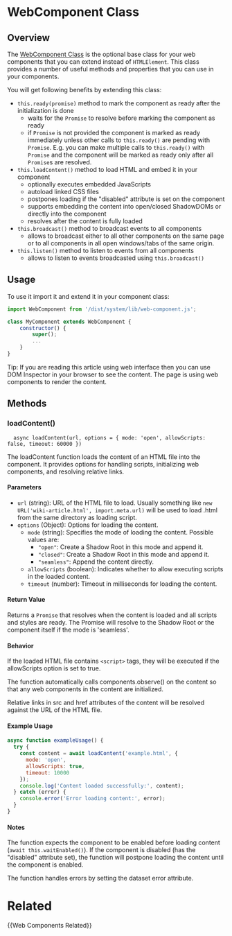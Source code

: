 # WebComponent Class

## Overview

The [WebComponent Class](/dist/system/lib/web-component.js) is the optional base class for your web components that you can extend instead of `HTMLElement`. This class provides a number of useful methods and properties that you can use in your components.

You will get following benefits by extending this class:
- `this.ready(promise)` method to mark the component as ready after the initialization is done
    - waits for the `Promise` to resolve before marking the component as ready
    - if `Promise` is not provided the component is marked as ready immediately unless other calls to `this.ready()` are pending with `Promise`. E.g. you can make multiple calls to `this.ready()` with `Promise` and the component will be marked as ready only after all `Promise`s are resolved.
- `this.loadContent()` method to load HTML and embed it in your component
    - optionally executes embedded JavaScripts
    - autoload linked CSS files
    - postpones loading if the "disabled" attribute is set on the component
    - supports embedding the content into open/closed ShadowDOMs or directly into the component
    - resolves after the content is fully loaded
- `this.broadcast()` method to broadcast events to all components
    - allows to broadcast either to all other components on the same page or to all components in all open windows/tabs of the same origin.
- `this.listen()` method to listen to events from all components
    - allows to listen to events broadcasted using `this.broadcast()`

## Usage

To use it import it and extend it in your component class:

```javascript
import WebComponent from '/dist/system/lib/web-component.js';

class MyComponent extends WebComponent {
    constructor() {
        super();
        ...
    }
}
```

Tip: If you are reading this article using web interface then you can use DOM Inspector in your browser to see the content. The page is using web components to render the content.

## Methods

### loadContent() 

```
  async loadContent(url, options = { mode: 'open', allowScripts: false, timeout: 60000 })
```

The loadContent function loads the content of an HTML file into the component. It provides options for handling scripts, initializing web components, and resolving relative links.

#### Parameters

- `url` (string): URL of the HTML file to load. Usually something like `new URL('wiki-article.html', import.meta.url)` will be used to load .html from the same directory as loading script.
- `options` (Object): Options for loading the content.
  - `mode` (string): Specifies the mode of loading the content. Possible values are:
    - `"open"`: Create a Shadow Root in this mode and append it.
    - `"closed"`: Create a Shadow Root in this mode and append it.
    - `"seamless"`: Append the content directly.
  - `allowScripts` (boolean): Indicates whether to allow executing scripts in the loaded content.
  - `timeout` (number): Timeout in milliseconds for loading the content.

#### Return Value

Returns a `Promise` that resolves when the content is loaded and all scripts and styles are ready. The Promise will resolve to the Shadow Root or the component itself if the mode is 'seamless'.

#### Behavior

If the loaded HTML file contains `<script>` tags, they will be executed if the allowScripts option is set to true. 

The function automatically calls components.observe() on the content so that any web components in the content are initialized.

Relative links in src and href attributes of the content will be resolved against the URL of the HTML file.

#### Example Usage

```javascript
async function exampleUsage() {
  try {
    const content = await loadContent('example.html', {
      mode: 'open',
      allowScripts: true,
      timeout: 10000
    });
    console.log('Content loaded successfully:', content);
  } catch (error) {
    console.error('Error loading content:', error);
  }
}
```
#### Notes

The function expects the component to be enabled before loading content (`await this.waitEnabled()`). If the component is disabled (has the "disabled" attribute set), the function will postpone loading the content until the component is enabled.

The function handles errors by setting the dataset error attribute.

# Related

{{Web Components Related}}